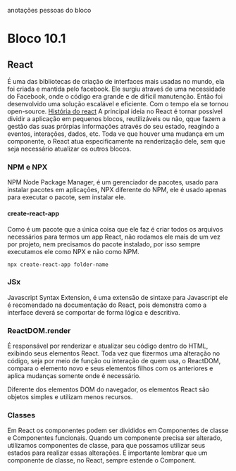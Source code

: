 anotações pessoas do bloco

# Bloco 10.1

## React

É uma das bibliotecas de criação de interfaces mais usadas no mundo, ela foi criada e mantida pelo facebook.
Ele surgiu atraveś de uma necessidade do Facebook, onde o código era grande e de difícil manutenção. Então foi desenvolvido uma solução escalável e eficiente. Com o tempo ela se tornou open-source. [História do react](https://medium.com/@ppternunes/a-hist%C3%B3ria-do-react-ba346c416fe1)
A principal ideia no React é tornar possível dividir a aplicação em pequenos blocos, reutilizáveis ou não, qque fazem a gestão das suas prórpias informações através do seu estado, reagindo a eventos, interações, dados, etc. Toda ve que houver uma mudança em um componente, o React atua especificamente na renderização dele, sem que seja necessário atualizar os outros blocos.

### NPM e NPX

NPM Node Package Manager, é um gerenciador de pacotes, usado para instalar pacotes em aplicações, NPX diferente do NPM, ele é usado apenas para executar o pacote, sem instalar ele.

#### create-react-app

Como é um pacote que a única coisa que ele faz é criar todos os arquivos necessários para termos um app React, não rodamos ele mais de um vez por projeto, nem precisamos do pacote instalado, por isso sempre executamos ele como NPX e não como NPM.

`npx create-react-app folder-name`

### JSx

Javascript Syntax Extension, é uma extensão de sintaxe para Javascript ele é recomendado na documentação do React, pois demonstra como a interface deverá se comportar de forma lógica e descritiva.

### ReactDOM.render

É responsável por renderizar e atualizar seu código dentro do HTML, exibindo seus elementos React.
Toda vez que fizermos uma alteração no código, seja por meio de função ou interação de quem usa, o ReactDOM, compara o elemento novo e seus elementos filhos com os anteriores e aplica mudanças somente onde é necessário.

Diferente dos elementos DOM do navegador, os elementos React são objetos simples e utilizam menos recursos.

### Classes

Em React os componentes podem ser divididos em Componentes de classe e Componentes funcionais. Quando um componente precisa ser alterado, utilizamos componentes de classe, para que possamos utilizar seus estados para realizar essas alterações. É importante lembrar que um componente de classe, no React, sempre estende o Component.